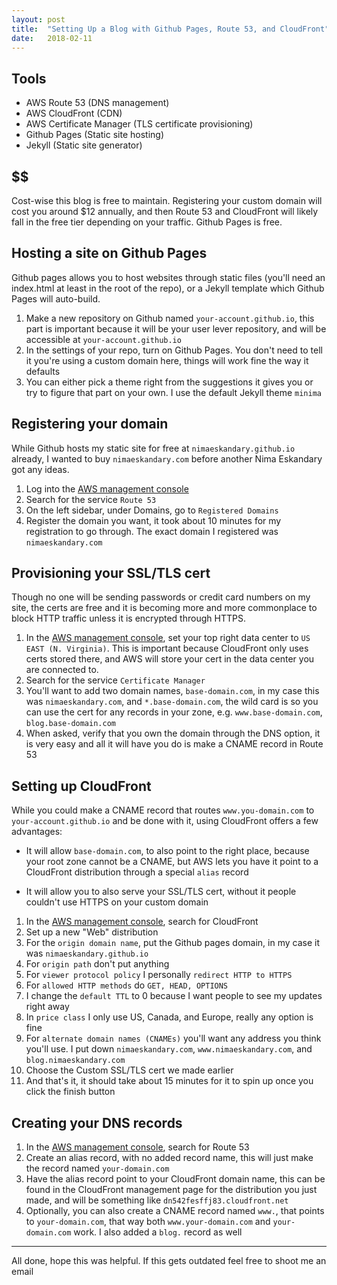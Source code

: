 ```yaml
---
layout: post
title:  "Setting Up a Blog with Github Pages, Route 53, and CloudFront"
date:   2018-02-11
---
```


## Tools

* AWS Route 53 (DNS management)
* AWS CloudFront (CDN)
* AWS Certificate Manager (TLS certificate provisioning)
* Github Pages (Static site hosting)
* Jekyll (Static site generator)

## $$

Cost-wise this blog is free to maintain. Registering your custom domain will cost you around $12 annually, and then Route 53 and CloudFront will likely fall in the free tier depending on your traffic. Github Pages is free.

## Hosting a site on Github Pages

Github pages allows you to host websites through static files (you'll need an index.html at least in the root of the repo), or a Jekyll template which Github Pages will auto-build.

1. Make a new repository on Github named `your-account.github.io`, this part is important because it will be your user lever repository, and will be accessible at `your-account.github.io`
1. In the settings of your repo, turn on Github Pages. You don't need to tell it you're using a custom domain here, things will work fine the way it defaults
1. You can either pick a theme right from the suggestions it gives you or try to figure that part on your own. I use the default Jekyll theme `minima`

## Registering your domain

While Github hosts my static site for free at `nimaeskandary.github.io` already, I wanted to buy `nimaeskandary.com` before another Nima Eskandary got any ideas.

1. Log into the [AWS management console](console.aws.amazon.com)
1. Search for the service `Route 53`
1. On the left sidebar, under Domains, go to `Registered Domains`
1. Register the domain you want, it took about 10 minutes for my registration to go through. The exact domain I registered was `nimaeskandary.com`

## Provisioning your SSL/TLS cert

Though no one will be sending passwords or credit card numbers on my site, the certs are free and it is becoming more and more commonplace to block HTTP traffic unless it is encrypted through HTTPS.

1. In the [AWS management console](console.aws.amazon.com), set your top right data center to `US EAST (N. Virginia)`. This is important because CloudFront only uses certs stored there, and AWS will store your cert in the data center you are connected to.
1. Search for the service `Certificate Manager`
1. You'll want to add two domain names, `base-domain.com`, in my case this was `nimaeskandary.com`, and `*.base-domain.com`, the wild card is so you can use the cert for any records in your zone, e.g. `www.base-domain.com`, `blog.base-domain.com`
1. When asked, verify that you own the domain through the DNS option, it is very easy and all it will have you do is make a CNAME record in Route 53

## Setting up CloudFront

While you could make a CNAME record that routes `www.you-domain.com` to `your-account.github.io` and be done with it, using CloudFront offers a few advantages:

* It will allow `base-domain.com`, to also point to the right place, because your root zone cannot be a CNAME, but AWS lets you have it point to a CloudFront distribution through a special `alias` record

* It will allow you to also serve your SSL/TLS cert, without it people couldn't use HTTPS on your custom domain

1. In the [AWS management console](console.aws.amazon.com), search for CloudFront
1. Set up a new "Web" distribution
1. For the `origin domain name`, put the Github pages domain, in my case it was `nimaeskandary.github.io`
1. For `origin path` don't put anything
1. For `viewer protocol policy` I personally `redirect HTTP to HTTPS`
1. For `allowed HTTP methods` do `GET, HEAD, OPTIONS`
1. I change the `default TTL` to 0 because I want people to see my updates right away
1. In `price class` I only use US, Canada, and Europe, really any option is fine
1. For `alternate domain names (CNAMEs)` you'll want any address you think you'll use. I put down `nimaeskandary.com`, `www.nimaeskandary.com`, and `blog.nimaeskandary.com`
1. Choose the Custom SSL/TLS cert we made earlier
1. And that's it, it should take about 15 minutes for it to spin up once you click the finish button

## Creating your DNS records

1. In the [AWS management console](console.aws.amazon.com), search for Route 53
1. Create an alias record, with no added record name, this will just make the record named `your-domain.com`
1. Have the alias record point to your CloudFront domain name, this can be found in the CloudFront management page for the distribution you just made, and will be something like `dn542fesffj83.cloudfront.net`
1. Optionally, you can also create a CNAME record named `www.`, that points to `your-domain.com`, that way both `www.your-domain.com` and `your-domain.com` work. I also added a `blog.` record as well

---

All done, hope this was helpful. If this gets outdated feel free to shoot me an email
